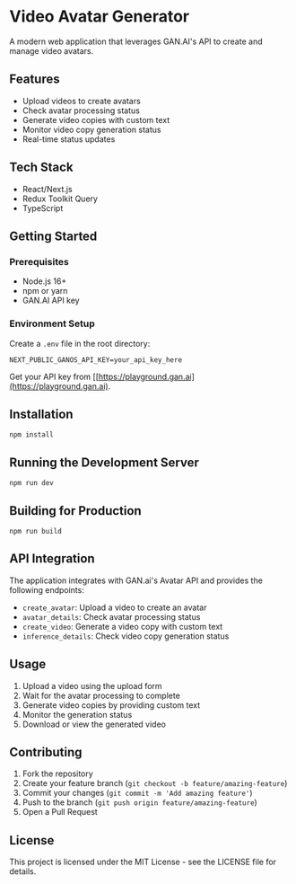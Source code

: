 # Video Avatar Generator

A modern web application that leverages GAN.AI's API to create and manage video avatars.

## Features

- Upload videos to create avatars
- Check avatar processing status
- Generate video copies with custom text
- Monitor video copy generation status
- Real-time status updates

## Tech Stack

- React/Next.js
- Redux Toolkit Query
- TypeScript

## Getting Started

### Prerequisites

- Node.js 16+
- npm or yarn
- GAN.AI API key

### Environment Setup

Create a `.env` file in the root directory:

```env
NEXT_PUBLIC_GANOS_API_KEY=your_api_key_here
```

Get your API key from [[https://playground.gan.ai](https://playground.gan.ai).

## Installation

```
npm install
```

## Running the Development Server

```
npm run dev
```

## Building for Production

```
npm run build
```

## API Integration

The application integrates with GAN.ai's Avatar API and provides the following endpoints:

- `create_avatar`: Upload a video to create an avatar
- `avatar_details`: Check avatar processing status
- `create_video`: Generate a video copy with custom text
- `inference_details`: Check video copy generation status

## Usage

1. Upload a video using the upload form
2. Wait for the avatar processing to complete
3. Generate video copies by providing custom text
4. Monitor the generation status
5. Download or view the generated video

## Contributing

1. Fork the repository
2. Create your feature branch (`git checkout -b feature/amazing-feature`)
3. Commit your changes (`git commit -m 'Add amazing feature'`)
4. Push to the branch (`git push origin feature/amazing-feature`)
5. Open a Pull Request

## License

This project is licensed under the MIT License - see the LICENSE file for details.
